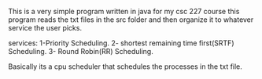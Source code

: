 This is a very simple program written in java for my csc 227 course
this program reads the txt files in the src folder and then organize it to whatever service the user picks.

services:
1-Priority Scheduling.
2- shortest remaining time first(SRTF) Scheduling.
3- Round Robin(RR) Scheduling.

Basically its a cpu scheduler that schedules the processes in the txt file.
